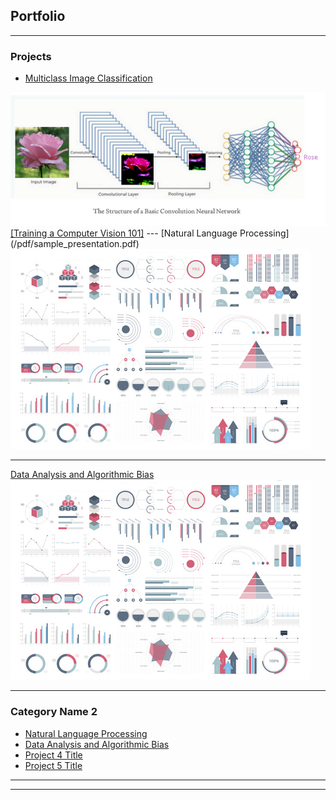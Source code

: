 ## Portfolio

---

### Projects

- [Multiclass Image Classification](https://github.com/larandrup/larandrup.github.io/tree/master/multiclass_image_classification)
<img src="images/Screen Shot 2021-04-25 at 6.36.50 PM.png?raw=true"/>
<a href="https://larandrup.medium.com/training-a-computer-vision-101-ffaafe5dcde7">[Training a Computer Vision 101]</a>
---
[Natural Language Processing](/pdf/sample_presentation.pdf)
<img src="images/dummy_thumbnail.jpg?raw=true"/>

---
[Data Analysis and Algorithmic Bias](http://example.com/)
<img src="images/dummy_thumbnail.jpg?raw=true"/>

---

### Category Name 2

- [Natural Language Processing](http://example.com/)
- [Data Analysis and Algorithmic Bias](http://example.com/)
- [Project 4 Title](http://example.com/)
- [Project 5 Title](http://example.com/)

---




---
<!-- <p style="font-size:11px">Page template forked from <a href="https://github.com/evanca/quick-portfolio">evanca</a></p> -->
<!-- Remove above link if you don't want to attibute -->
